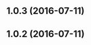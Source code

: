 <a name="1.0.3"></a>
## 1.0.3 (2016-07-11)



<a name="1.0.2"></a>
## 1.0.2 (2016-07-11)



















